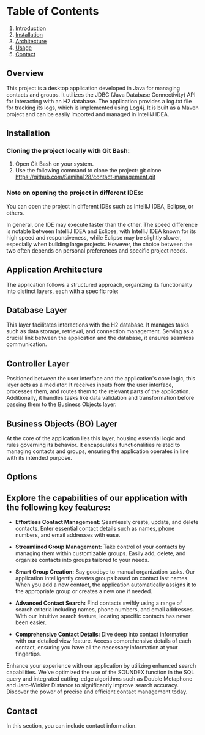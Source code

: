 # Table of Contents

1. [Introduction](#overview)
2. [Installation](#installation)
3. [Architecture](#Architecture)
4. [Usage](#options)
5. [Contact](#contact)

## Overview <a name="overview"></a>
This project is a desktop application developed in Java for managing contacts and groups. It utilizes the JDBC (Java Database Connectivity) API for interacting with an H2 database. The application provides a log.txt file for tracking its logs, which is implemented using Log4j. It is built as a Maven project and can be easily imported and managed in IntelliJ IDEA.


## Installation <a name="installation"></a>
### Cloning the project locally with Git Bash:

1. Open Git Bash on your system.
2. Use the following command to clone the project:
 git clone https://github.com/Samiha128/contact-management.git

### Note on opening the project in different IDEs:

You can open the project in different IDEs such as IntelliJ IDEA, Eclipse, or others.

In general, one IDE may execute faster than the other. The speed difference is notable between IntelliJ IDEA and Eclipse, with IntelliJ IDEA known for its high speed and responsiveness, while Eclipse may be slightly slower, especially when building large projects. However, the choice between the two often depends on personal preferences and specific project needs.







## Application Architecture <a name="Architecture"></a>


The application follows a structured approach, organizing its functionality into distinct layers, each with a specific role:
## Database Layer

This layer facilitates interactions with the H2 database. It manages tasks such as data storage, retrieval, and connection management. Serving as a crucial link between the application and the database, it ensures seamless communication.
## Controller Layer

Positioned between the user interface and the application's core logic, this layer acts as a mediator. It receives inputs from the user interface, processes them, and routes them to the relevant parts of the application. Additionally, it handles tasks like data validation and transformation before passing them to the Business Objects layer.
## Business Objects (BO) Layer

At the core of the application lies this layer, housing essential logic and rules governing its behavior. It encapsulates functionalities related to managing contacts and groups, ensuring the application operates in line with its intended purpose.


## Options <a name="options"></a>

## Explore the capabilities of our application with the following key features:

- **Effortless Contact Management:** Seamlessly create, update, and delete contacts. Enter essential contact details such as names, phone numbers, and email addresses with ease.

- **Streamlined Group Management:** Take control of your contacts by managing them within customizable groups. Easily add, delete, and organize contacts into groups tailored to your needs.

- **Smart Group Creation:** Say goodbye to manual organization tasks. Our application intelligently creates groups based on contact last names. When you add a new contact, the application automatically assigns it to the appropriate group or creates a new one if needed.

- **Advanced Contact Search:** Find contacts swiftly using a range of search criteria including names, phone numbers, and email addresses. With our intuitive search feature, locating specific contacts has never been easier.

- **Comprehensive Contact Details:** Dive deep into contact information with our detailed view feature. Access comprehensive details of each contact, ensuring you have all the necessary information at your fingertips.

Enhance your experience with our application by utilizing enhanced search capabilities. We've optimized the use of the SOUNDEX function in the SQL query and integrated cutting-edge algorithms such as Double Metaphone and Jaro-Winkler Distance to significantly improve search accuracy. Discover the power of precise and efficient contact management today.



## Contact <a name="contact"></a>

In this section, you can include contact information.
